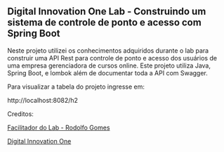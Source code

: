 <h2>Digital Innovation One Lab - Construindo um sistema de controle de ponto e acesso com Spring Boot</h2>

Neste projeto utilizei os conhecimentos adquiridos durante o lab para construir uma API Rest para controle de ponto e acesso dos usuários de uma empresa
gerenciadora de cursos online. Este projeto utiliza Java, Spring Boot, e lombok além de documentar toda a API com Swagger.

Para visualizar a tabela do projeto ingresse em:

http://localhost:8082/h2

Creditos:

[Facilitador do Lab - Rodolfo Gomes](https://www.linkedin.com/in/rodolfo-gomes%F0%9F%91%A8%F0%9F%8F%BC%E2%80%8D%F0%9F%92%BB-90497b75/)

[Digital Innovation One](https://web.digitalinnovation.one/labs)